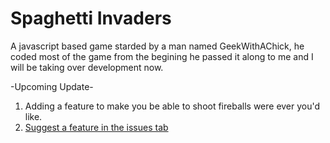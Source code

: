 Spaghetti Invaders
==================

A javascript based game starded by a man named GeekWithAChick, he coded most of the game from the begining
he passed it along to me and I will be taking over development now.

-Upcoming Update-
1. Adding a feature to make you be able to shoot fireballs were ever you'd like.
2. <a href="none">Suggest a feature in the issues tab</a>
